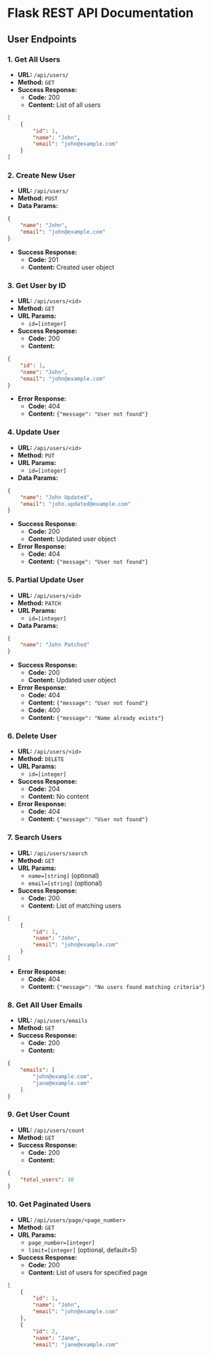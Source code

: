 # Flask REST API Documentation

## User Endpoints

### 1. Get All Users
- **URL:** `/api/users/`
- **Method:** `GET`
- **Success Response:**
  - **Code:** 200
  - **Content:** List of all users
```json
[
    {
        "id": 1,
        "name": "John",
        "email": "john@example.com"
    }
]
```

### 2. Create New User
- **URL:** `/api/users/`
- **Method:** `POST`
- **Data Params:**
```json
{
    "name": "John",
    "email": "john@example.com"
}
```
- **Success Response:**
  - **Code:** 201
  - **Content:** Created user object

### 3. Get User by ID
- **URL:** `/api/users/<id>`
- **Method:** `GET`
- **URL Params:** 
  - `id=[integer]`
- **Success Response:**
  - **Code:** 200
  - **Content:**
```json
{
    "id": 1,
    "name": "John",
    "email": "john@example.com"
}
```
- **Error Response:**
  - **Code:** 404
  - **Content:** `{"message": "User not found"}`

### 4. Update User
- **URL:** `/api/users/<id>`
- **Method:** `PUT`
- **URL Params:**
  - `id=[integer]`
- **Data Params:**
```json
{
    "name": "John Updated",
    "email": "john.updated@example.com"
}
```
- **Success Response:**
  - **Code:** 200
  - **Content:** Updated user object
- **Error Response:**
  - **Code:** 404
  - **Content:** `{"message": "User not found"}`

### 5. Partial Update User
- **URL:** `/api/users/<id>`
- **Method:** `PATCH`
- **URL Params:**
  - `id=[integer]`
- **Data Params:**
```json
{
    "name": "John Patched"
}
```
- **Success Response:**
  - **Code:** 200
  - **Content:** Updated user object
- **Error Response:**
  - **Code:** 404
  - **Content:** `{"message": "User not found"}`
  - **Code:** 400
  - **Content:** `{"message": "Name already exists"}`

### 6. Delete User
- **URL:** `/api/users/<id>`
- **Method:** `DELETE`
- **URL Params:**
  - `id=[integer]`
- **Success Response:**
  - **Code:** 204
  - **Content:** No content
- **Error Response:**
  - **Code:** 404
  - **Content:** `{"message": "User not found"}`

### 7. Search Users
- **URL:** `/api/users/search`
- **Method:** `GET`
- **URL Params:**
  - `name=[string]` (optional)
  - `email=[string]` (optional)
- **Success Response:**
  - **Code:** 200
  - **Content:** List of matching users
```json
[
    {
        "id": 1,
        "name": "John",
        "email": "john@example.com"
    }
]
```
- **Error Response:**
  - **Code:** 404
  - **Content:** `{"message": "No users found matching criteria"}`

### 8. Get All User Emails
- **URL:** `/api/users/emails`
- **Method:** `GET`
- **Success Response:**
  - **Code:** 200
  - **Content:**
```json
{
    "emails": [
        "john@example.com",
        "jane@example.com"
    ]
}
```

### 9. Get User Count
- **URL:** `/api/users/count`
- **Method:** `GET`
- **Success Response:**
  - **Code:** 200
  - **Content:**
```json
{
    "total_users": 10
}
```

### 10. Get Paginated Users
- **URL:** `/api/users/page/<page_number>`
- **Method:** `GET`
- **URL Params:**
  - `page_number=[integer]`
  - `limit=[integer]` (optional, default=5)
- **Success Response:**
  - **Code:** 200
  - **Content:** List of users for specified page
```json
[
    {
        "id": 1,
        "name": "John",
        "email": "john@example.com"
    },
    {
        "id": 2,
        "name": "Jane",
        "email": "jane@example.com"